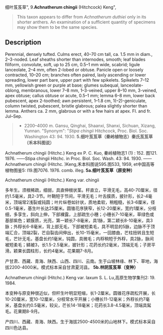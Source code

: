 细叶芨芨草",
9.**Achnatherum chingii** (Hitchcock) Keng",

> This taxon appears to differ from *Achnatherum duthiei* only in its shorter anthers. An examination of a sufficient quantity of specimens may show them to be the same species.

## Description
Perennial, densely tufted. Culms erect, 40–70 cm tall, ca. 1.5 mm in diam., 2–3-noded. Leaf sheaths shorter than internodes, smooth; leaf blades filiform, convolute, soft, up to 25 cm, 0.5–1 mm wide, scabrid; ligule lanceolate, 2–4 mm, often 2-lobed or obtuse. Panicle open or loosely contracted, 10–20 cm; branches often paired, laxly ascending or lower spreading, lower part bare, upper part with few spikelets. Spikelets 7–12 mm, yellowish green or purple at base; glumes subequal, lanceolate-oblong, membranous, lower 7–8 mm, 1–3-veined, upper 8–10 mm, 3-veined, apex obtuse; callus obtuse or acute, 0.5–1 mm; lemma 6–8 mm, lower back pubescent, apex 2-toothed; awn persistent, 1–1.8 cm, 1(–2)-geniculate, column twisted, pubescent, bristle glabrous; palea slightly shorter than lemma. Anthers ca. 2 mm, glabrous or with a few hairs at apex. Fl. and fr. Jul–Sep.

> * 2200–4000 m. Gansu, Qinghai, Shaanxi, Shanxi, Sichuan, Xizang, Yunnan.
  "Synonym": "*Stipa chingii* Hitchcock, Proc. Biol. Soc. Washington 43: 94. 1930.
**5.细叶芨芨草（秦岭植物志）秦氏芨芨草（禾本科图说）**

Achnatherum chingii (Hitchc.) Keng ex P. C. Kuo, 秦岭植物志1 (1) : 152. 图121. 1976. ——Stipa chingii Hitchc. in Proc. Biol. Soc. Wash. 43: 94. 1930. ——Achnatherum chingii (Hitchc. )Keng,禾本科图说595.图533, 1959, et中国高等植物图鉴5: l19.图7076. 1976. comb. illeg.
**5a.细叶芨芨草（原变种）**

Achnatherum chingii (Hitchc.) Keng var. chingii

多年生。须根稀疏，细弱，具直伸根状茎。秆直立，平滑无毛，高40-70厘米，径约1.5毫米，具2-3节。叶鞘短于节间，平滑无毛；叶舌膜质，披针形，长2-4毫米，顶端常2浅裂或钝圆；叶片纵卷如针状，质地柔软，稍粗糙，长3-6厘米，径0.5-1毫米，基生叶长达25厘米。圆锥花序狭窄，长12-20厘米，宽约1厘米，分枝细，多孪生，斜向上伸，下部裸露，上部疏生小穗；小穗长7-10毫米，草绿色或基部紫色；颖膜质，光亮，第一颖长7-8毫米，具1脉，第二颖长8-10毫米，具3脉；外稃长6-8毫米，背上部无毛，下部被短柔毛，具不明显的5脉，边脉不于顶端汇合，顶端2裂，芒自裂齿间伸出，长10-15毫米，一回膝曲，芒柱扭转且生短毛，芒针无毛，基盘长约1毫米，钝圆，具微毛；内稃稍短于外稃，具2脉，脉间被短柔毛；鳞被3，长1.5-2.5毫米，披针形；花药长约2毫米，顶端无毛；子房平滑。颖果长圆柱形，长约4毫米。花果期7-8月。

产甘肃、西藏、青海、陕西、山西、四川、云南。生于山坡林缘、林下、草地，海拔2200-4000米。模式标本采自甘肃夏河县。
**5b.林阴芨芨草（变种）**

Achnatherum chingii (Hitchc.) Keng var. laxum S. L. Lu,高原生物学集刊2: 19. 1984.

本变种与原变种很近似，但秆生叶明显短缩，长1-2厘米。圆锥花序疏松开展，长10-20厘米，宽10-12厘米，分枝常水平开展；小穗长11-12毫米；外稃长约7毫米，基盘长约0.5毫米，较尖，芒长14-18毫米；花药长3.8-4.5毫米，顶端具髯毛。花果期8-9月。

产四川、西藏、青海、陕西。生于海拔2500-4500米的山地林下。模式标本采自四川色达县。

